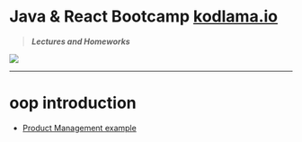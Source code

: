 # Java & React Bootcamp [kodlama.io](https://kodlama.io/)

> ***Lectures and Homeworks***

![](https://process.fs.teachablecdn.com/ADNupMnWyR7kCWRvm76Laz/resize=width:705/https://www.filepicker.io/api/file/qi4s19xSKCmtaaRUqUFI)

---
# oop introduction 

* [Product Management example](https://github.com)
